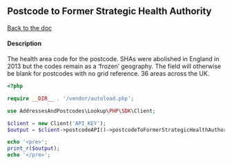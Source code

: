 ## Postcode to Former Strategic Health Authority

[Back to the doc](../README.md)

#### Description

The health area code for the postcode. SHAs were abolished in England in 2013 but the codes remain as a ‘frozen’ geography. The field will otherwise be blank for postcodes with no grid reference. 36 areas across the UK.

```php
<?php

require __DIR__ . '/vendor/autoload.php';

use AddressesAndPostcodes\Lookup\PHP\SDK\Client;

$client = new Client('API_KEY');
$output = $client->postcodeAPI()->postcodeToFormerStrategicHealthAuthority('ab101ab');

echo '<pre>';
print_r($output);
echo '</pre>';
```